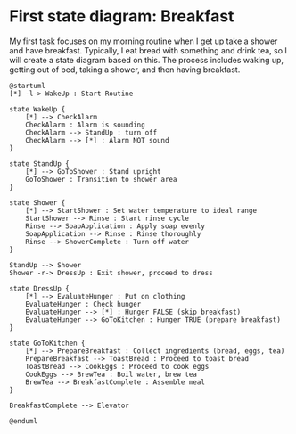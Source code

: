 # First state diagram: Breakfast

My first task focuses on my morning routine when I get up take a shower and have breakfast. Typically, I eat bread with something and drink tea, so I will create a state diagram based on this. The process includes waking up, getting out of bed, taking a shower, and then having breakfast.

```plantuml
@startuml
[*] -l-> WakeUp : Start Routine

state WakeUp {
    [*] --> CheckAlarm
    CheckAlarm : Alarm is sounding
    CheckAlarm --> StandUp : turn off
    CheckAlarm --> [*] : Alarm NOT sound
}

state StandUp {
    [*] --> GoToShower : Stand upright
    GoToShower : Transition to shower area
}

state Shower {
    [*] --> StartShower : Set water temperature to ideal range
    StartShower --> Rinse : Start rinse cycle 
    Rinse --> SoapApplication : Apply soap evenly
    SoapApplication --> Rinse : Rinse thoroughly
    Rinse --> ShowerComplete : Turn off water
}

StandUp --> Shower
Shower -r-> DressUp : Exit shower, proceed to dress

state DressUp {
    [*] --> EvaluateHunger : Put on clothing
    EvaluateHunger : Check hunger
    EvaluateHunger --> [*] : Hunger FALSE (skip breakfast)
    EvaluateHunger --> GoToKitchen : Hunger TRUE (prepare breakfast)
}

state GoToKitchen {
    [*] --> PrepareBreakfast : Collect ingredients (bread, eggs, tea)
    PrepareBreakfast --> ToastBread : Proceed to toast bread
    ToastBread --> CookEggs : Proceed to cook eggs
    CookEggs --> BrewTea : Boil water, brew tea 
    BrewTea --> BreakfastComplete : Assemble meal
}

BreakfastComplete --> Elevator

@enduml
```